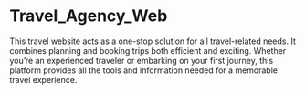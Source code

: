 # Travel_Agency_Web
This travel website acts as a one-stop solution for all travel-related needs. It combines planning and booking trips both efficient and exciting. Whether you’re an experienced traveler or embarking on your first journey, this platform provides all the tools and information needed for a memorable travel experience.
